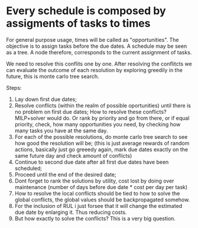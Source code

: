 # Every schedule is composed by assigments of tasks to times

For general purpose usage, times will be called as "opportunities". The objective is to assign tasks before the due dates. A schedule may be seen as a tree. A node therefore, corresponds to the current assignment of tasks.

We need to resolve this conflits one by one. After resolving the conflitcts we can evaluate the outcome of each resolution by exploring greedily in the future, this is monte carlo tree search.

Steps:
1) Lay down first due dates;
2) Resolve conflicts (within the realm of possible oportunities) until there is no problem on first due dates; How to resolve these conflicts? MILP+solver would do. Or rank by priority and go from there, or if equal priority, check, how many opportunities you need, by checking how many tasks you have at the same day.
3) For each of the possible resolutions, do monte carlo tree search to see how good the resolution will be; (this is just average rewards of random actions, basically just go greeedy again, mark due dates exactly on the same future day and check amount of conflicts)
4) Continue to second due date after all first due dates have been scheduled;
5) Proceed until the end of the desired date;
6) Dont forget to rank the solutions by utility, cost lost by doing 
over maintenance (number of days before due date * cost per day per task)
7) How to resolve the local conflicts should be tied to how to solve the global conflicts, the global values should be backpropagated somehow.
8) For the inclusion of RUL i just forsee that it will change the estimated due date by enlarging it. Thus reducing costs.
9) But how exactly to solve the conflicts? This is a very big question.